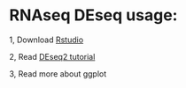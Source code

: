 # RNAseq DEseq usage:
  
  1, Download [Rstudio](https://www.rstudio.com/)
  
  2, Read [DEseq2 tutorial](https://www.bioconductor.org/packages/devel/bioc/vignettes/DESeq2/inst/doc/DESeq2.pdf)
  
  3, Read more about ggplot
  

